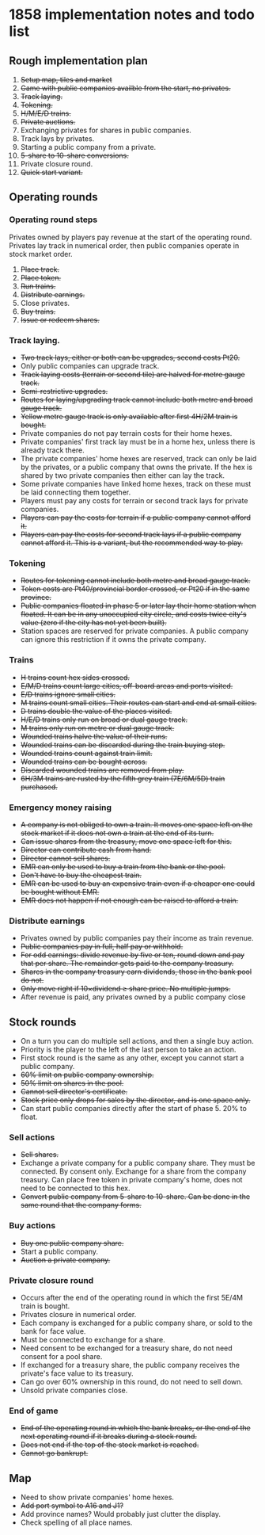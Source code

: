 # 1858 implementation notes and todo list

## Rough implementation plan

1. ~~Setup map, tiles and market~~
2. ~~Game with public companies availble from the start, no privates.~~
3. ~~Track laying.~~
4. ~~Tokening.~~
5. ~~H/M/E/D trains.~~
6. ~~Private auctions.~~
7. Exchanging privates for shares in public companies.
8. Track lays by privates.
9. Starting a public company from a private.
10. ~~5-share to 10-share conversions.~~
11. Private closure round.
12. ~~Quick start variant.~~


## Operating rounds

### Operating round steps

Privates owned by players pay revenue at the start of the operating round.
Privates lay track in numerical order, then public companies operate in stock market order.

1. ~~Place track.~~
2. ~~Place token.~~
3. ~~Run trains.~~
4. ~~Distribute earnings.~~
5. Close privates.
6. ~~Buy trains.~~
7. ~~Issue or redeem shares.~~


### Track laying.

- ~~Two track lays, either or both can be upgrades, second costs Pt20.~~
- Only public companies can upgrade track.
- ~~Track laying costs (terrain or second tile) are halved for metre gauge track.~~
- ~~Semi-restrictive upgrades.~~
- ~~Routes for laying/upgrading track cannot include both metre and broad gauge track.~~
- ~~Yellow metre gauge track is only available after first 4H/2M train is bought.~~
- Private companies do not pay terrain costs for their home hexes.
- Private companies' first track lay must be in a home hex, unless there is already track there.
- The private companies' home hexes are reserved, track can only be laid by the privates, or a public company that owns the private. If the hex is shared by two private companies then either can lay the track.
- Some private companies have linked home hexes, track on these must be laid connecting them together.
- Players must pay any costs for terrain or second track lays for private companies.
- ~~Players can pay the costs for terrain if a public company cannot afford it.~~
- ~~Players can pay the costs for second track lays if a public company cannot afford it. This is a variant, but the recommended way to play.~~


### Tokening

- ~~Routes for tokening cannot include both metre and broad gauge track.~~
- ~~Token costs are Pt40/provincial border crossed, or Pt20 if in the same province.~~
- ~~Public companies floated in phase 5 or later lay their home station when floated. It can be in any unoccupied city circle, and costs twice city's value (zero if the city has not yet been built).~~
- Station spaces are reserved for private companies. A public company can ignore this restriction if it owns the private company.


### Trains

- ~~H trains count hex sides crossed.~~
- ~~E/M/D trains count large cities, off-board areas and ports visited.~~
- ~~E/D trains ignore small cities.~~
- ~~M trains count small cities. Their routes can start and end at small cities.~~
- ~~D trains double the value of the places visited.~~
- ~~H/E/D trains only run on broad or dual gauge track.~~
- ~~M trains only run on metre or dual gauge track.~~
- ~~Wounded trains halve the value of their runs.~~
- ~~Wounded trains can be discarded during the train buying step.~~
- ~~Wounded trains count against train limit.~~
- ~~Wounded trains can be bought across.~~
- ~~Discarded wounded trains are removed from play.~~
- ~~6H/3M trains are rusted by the fifth grey train (7E/6M/5D) train purchased.~~


### Emergency money raising

- ~~A company is not obliged to own a train. It moves one space left on the stock market if it does not own a train at the end of its turn.~~
- ~~Can issue shares from the treasury, move one space left for this.~~
- ~~Director can contribute cash from hand.~~
- ~~Director cannot sell shares.~~
- ~~EMR can only be used to buy a train from the bank or the pool.~~
- ~~Don't have to buy the cheapest train.~~
- ~~EMR can be used to buy an expensive train even if a cheaper one could be bought without EMR.~~
- ~~EMR does not happen if not enough can be raised to afford a train.~~


### Distribute earnings

- Privates owned by public companies pay their income as train revenue.
- ~~Public companies pay in full, half pay or withhold.~~
- ~~For odd earnings: divide revenue by five or ten, round down and pay that per share. The remainder gets paid to the company treasury.~~
- ~~Shares in the company treasury earn dividends, those in the bank pool do not.~~
- ~~Only move right if 10×dividend ≥ share price. No multiple jumps.~~
- After revenue is paid, any privates owned by a public company close


## Stock rounds

- On a turn you can do multiple sell actions, and then a single buy action.
- Priority is the player to the left of the last person to take an action.
- First stock round is the same as any other, except you cannot start a public company.
- ~~60% limit on public company ownership.~~
- ~~50% limit on shares in the pool.~~
- ~~Cannot sell director's certificate.~~
- ~~Stock price only drops for sales by the director, and is one space only.~~
- Can start public companies directly after the start of phase 5. 20% to float.


### Sell actions

- ~~Sell shares.~~
- Exchange a private company for a public company share. They must be connected. By consent only. Exchange for a share from the company treasury. Can place free token in private company's home, does not need to be connected to this hex.
- ~~Convert public company from 5-share to 10-share. Can be done in the same round that the company forms.~~


### Buy actions

- ~~Buy one public company share.~~
- Start a public company.
- ~~Auction a private company.~~


### Private closure round

- Occurs after the end of the operating round in which the first 5E/4M train is bought.
- Privates closure in numerical order.
- Each company is exchanged for a public company share, or sold to the bank for face value.
- Must be connected to exchange for a share.
- Need consent to be exchanged for a treasury share, do not need consent for a pool share.
- If exchanged for a treasury share, the public company receives the private's face value to its treasury.
- Can go over 60% ownership in this round, do not need to sell down.
- Unsold private companies close.


### End of game

- ~~End of the operating round in which the bank breaks, or the end of the next operating round if it breaks during a stock round.~~
- ~~Does not end if the top of the stock market is reached.~~
- ~~Cannot go bankrupt.~~


## Map

- Need to show private companies' home hexes.
- ~~Add port symbol to A16 and J1?~~
- Add province names? Would probably just clutter the display.
- Check spelling of all place names.
